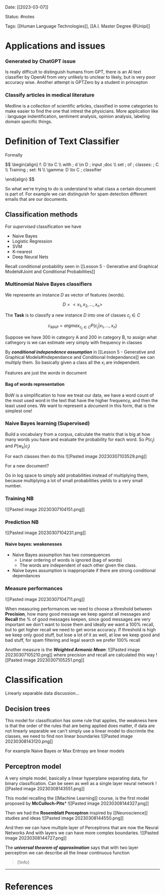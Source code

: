 Date: [[2023-03-07]]

Status: #notes

Tags: [[Human Language Technologies]], [[A.I. Master Degree @Unipi]]

# Applications and issues

### Generated by ChatGPT issue

Is really difficult to distinguish humans from GPT, there is an AI text classifier by OpenAI from very unlikely to unclear to likely, but is very poor accuracy wise.
Another attempt is GPTZero by a student in princepton

### Classify articles in medical literature

Medline is a collection of scientific articles, classified in some categories to make easier to find the one that intrest the physicians. More application like : language indentification, sentiment analysis, opinion analysis, labeling domain specific things.

# Definition of Text Classifier

Formally

$$
\begin{align}
f: D \to C \\\\
with \; d \in D \; input \;doc \\\\
set \; of \; classes: \; C \\\\
Training \; set: N \\\\
\gamma: D \to C \; classifier

\end{align}
$$

So what we're trying to do is understand to what class a certain document is part of. For example we can distinguish for spam detection different emails that are our documents.

## Classification methods

For *supervised* classification we have 

- Naive Bayes
- Logistic Regression
- SVM
- K-nearest
- Deep Neural Nets

Recall conditional probability seen in [[Lesson 5 - Generative and Graphical Models#Joint and Conditional Probabilities]]

### Multinomial Naive Bayes classifiers

We represente an instance $D$ as vector of features (words).

$$
D = <x_1,x_2,...,x_n>
$$

The **Task** is to classify a new instance $D$ into one of classes $c_{j}\in C$

$$c_{MAP} = argmax_{c_{j} \in C} P(c_{j}| x_1,...,x_n)$$

Suppose we have 300 in category A and 200 in category B, to assign what cathegory is we can estimate very simply with frequency in classes

By ***conditional independence assumption*** in [[Lesson 5 - Generative and Graphical Models#Independance and Conditional Independance]] we can multiply them. So basically given a class all the $x_i$ are independent.

Features are just the *words* in document

#### Bag of words representation

BoW is a simplification to how we treat our data, we have a word count of the most used word in the text that have the higher frequency, and then the least used ones. We want to represent a *document* in this form, that is the simplest one!


### Naive Bayes learning (Supervised)

Build a vocabulary from a corpus, calculate the matrix that is big at how many words you have and evaluate the probability for each word. So $P(c_j)$ and $P(w_{k}| c_{j})$

For each classes then do this 
![[Pasted image 20230307103529.png]]

For a new document?

Go in log space to simply add probabilities instead of multiplying them, because multiplying a lot of small probabilities yields to a very small number.

### Training NB
![[Pasted image 20230307104151.png]]

### Prediction NB

![[Pasted image 20230307104231.png]]

#### Naive bayes: weakenesses 

- Naive Bayes assumption has two consequences
	- Linear ordering of words is ignored (bag of words)
	- The words are independent of each other given the class.
- Naive bayes assumption is inappropriate if there are strong conditional dependances

### Measure performances
![[Pasted image 20230307104711.png]]

When measuring performances we need to choose a threshold between **Precision**, how many good message we keep against all messages and **Recall** the % of good messages keepen, since good messages are very important we don't want to loose them and ideally we want a 100% recall, but to get higher recall we need to get worse accuracy.
If threshold is high we keep only good stuff, but lose a lot of it as well, at low we keep good and bad stuff, for spam filtering and legal search we prefer 100% recall

Another measure is the ***Weighted Armonic Mean***:
![[Pasted image 20230307105210.png]]
where precision and recall are calculated this way
![[Pasted image 20230307105251.png]]


# Classification

Linearly separable data discussion...

## Decision trees

This model for classification has some rule that applies, the weakness here is that the order of the rules that are being applied does matter, if data are not linearly separable we can't simply use a linear model to discrimite the classes, we need to find non linear boundaries
![[Pasted image 20230308143120.png]]

For example Naive Bayes or Max Entropy are linear models

## Perceptron model

A very simple model, basically a linear hyperplane separating data, for binary classification. Can be seen as well as a single layer neural network
![[Pasted image 20230308143551.png]]

This model recalling the [[Machine Learning]] course, is the first model proposed by **McCulloch-Pits***
![[Pasted image 20230308144327.png]]

Then we had the **Rosemblatt Perceptron** inspired by [[Neuroscience]] studies and ideas
![[Pasted image 20230308144550.png]]

And then we can have multiple layer of Perceptrons that are now the Neural Networks
And with layers we can have more complex boundaries.
![[Pasted image 20230308144727.png]]

The ***universal theorem of approximation*** says that with two layer perceptron we can describe all the linear continuous function

>[!info]
> 






---
# References

